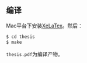 ## 编译
Mac平台下安装[XeLaTex](http://www.texts.io/support/0001/)。然后：

```bash
$ cd thesis
$ make
```

`thesis.pdf`为编译产物。
